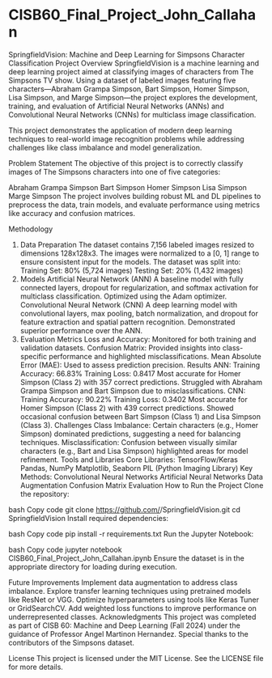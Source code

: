# CISB60_Final_Project_John_Callahan
SpringfieldVision: Machine and Deep Learning for Simpsons Character Classification
Project Overview
SpringfieldVision is a machine learning and deep learning project aimed at classifying images of characters from The Simpsons TV show. Using a dataset of labeled images featuring five characters—Abraham Grampa Simpson, Bart Simpson, Homer Simpson, Lisa Simpson, and Marge Simpson—the project explores the development, training, and evaluation of Artificial Neural Networks (ANNs) and Convolutional Neural Networks (CNNs) for multiclass image classification.

This project demonstrates the application of modern deep learning techniques to real-world image recognition problems while addressing challenges like class imbalance and model generalization.

Problem Statement
The objective of this project is to correctly classify images of The Simpsons characters into one of five categories:

Abraham Grampa Simpson
Bart Simpson
Homer Simpson
Lisa Simpson
Marge Simpson
The project involves building robust ML and DL pipelines to preprocess the data, train models, and evaluate performance using metrics like accuracy and confusion matrices.

Methodology
1. Data Preparation
The dataset contains 7,156 labeled images resized to dimensions 128x128x3.
The images were normalized to a [0, 1] range to ensure consistent input for the models.
The dataset was split into:
Training Set: 80% (5,724 images)
Testing Set: 20% (1,432 images)
2. Models
Artificial Neural Network (ANN)
A baseline model with fully connected layers, dropout for regularization, and softmax activation for multiclass classification.
Optimized using the Adam optimizer.
Convolutional Neural Network (CNN)
A deep learning model with convolutional layers, max pooling, batch normalization, and dropout for feature extraction and spatial pattern recognition.
Demonstrated superior performance over the ANN.
3. Evaluation Metrics
Loss and Accuracy: Monitored for both training and validation datasets.
Confusion Matrix: Provided insights into class-specific performance and highlighted misclassifications.
Mean Absolute Error (MAE): Used to assess prediction precision.
Results
ANN:
Training Accuracy: 66.83%
Training Loss: 0.8417
Most accurate for Homer Simpson (Class 2) with 357 correct predictions.
Struggled with Abraham Grampa Simpson and Bart Simpson due to misclassifications.
CNN:
Training Accuracy: 90.22%
Training Loss: 0.3402
Most accurate for Homer Simpson (Class 2) with 439 correct predictions.
Showed occasional confusion between Bart Simpson (Class 1) and Lisa Simpson (Class 3).
Challenges
Class Imbalance:
Certain characters (e.g., Homer Simpson) dominated predictions, suggesting a need for balancing techniques.
Misclassification:
Confusion between visually similar characters (e.g., Bart and Lisa Simpson) highlighted areas for model refinement.
Tools and Libraries
Core Libraries:
TensorFlow/Keras
Pandas, NumPy
Matplotlib, Seaborn
PIL (Python Imaging Library)
Key Methods:
Convolutional Neural Networks
Artificial Neural Networks
Data Augmentation
Confusion Matrix Evaluation
How to Run the Project
Clone the repository:

bash
Copy code
git clone https://github.com/<your-repo>/SpringfieldVision.git
cd SpringfieldVision
Install required dependencies:

bash
Copy code
pip install -r requirements.txt
Run the Jupyter Notebook:

bash
Copy code
jupyter notebook CISB60_Final_Project_John_Callahan.ipynb
Ensure the dataset is in the appropriate directory for loading during execution.

Future Improvements
Implement data augmentation to address class imbalance.
Explore transfer learning techniques using pretrained models like ResNet or VGG.
Optimize hyperparameters using tools like Keras Tuner or GridSearchCV.
Add weighted loss functions to improve performance on underrepresented classes.
Acknowledgments
This project was completed as part of CISB 60: Machine and Deep Learning (Fall 2024) under the guidance of Professor Angel Martinon Hernandez. Special thanks to the contributors of the Simpsons dataset.

License
This project is licensed under the MIT License. See the LICENSE file for more details.
